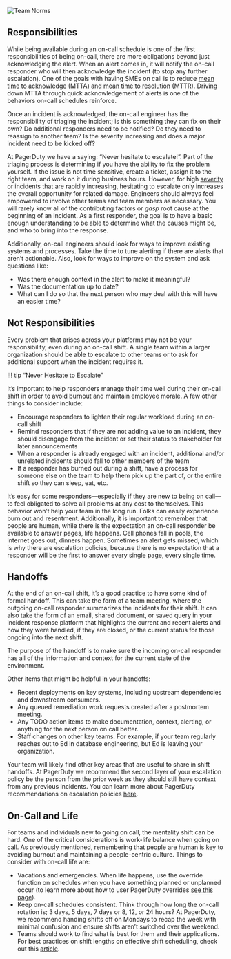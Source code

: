 ![Team Norms](/assets/images/headers/OnCall-People.png)

## Responsibilities
While being available during an on-call schedule is one of the first responsibilities of being on-call, there are more obligations beyond just acknowledging the alert. When an alert comes in, it will notify the on-call responder who will then acknowledge the incident (to stop any further escalation). One of the goals with having SMEs on call is to reduce [mean time to acknowledge](https://support.pagerduty.com/docs/glossary)  (MTTA) and [mean time to resolution](https://support.pagerduty.com/docs/glossary) (MTTR). Driving down MTTA through quick acknowledgement of alerts is one of the behaviors on-call schedules reinforce.

Once an incident is acknowledged, the on-call engineer has the responsibility of triaging the incident; is this something they can fix on their own? Do additional responders need to be notified? Do they need to reassign to another team? Is the severity increasing and does a major incident need to be kicked off?

At PagerDuty we have a saying: “Never hesitate to escalate!”. Part of the triaging process is determining if you have the ability to fix the problem yourself. If the issue is not time sensitive, create a ticket, assign it to the right team, and work on it during business hours. However, for high [severity](https://response.pagerduty.com/before/severity_levels/) or incidents that are rapidly increasing, hesitating to escalate only increases the overall opportunity for related damage. Engineers should always feel empowered to involve other teams and team members as necessary. You will rarely know all of the contributing factors or *gasp* root cause at the beginning of an incident. As a first responder, the goal is to have a basic enough understanding to be able to determine what the causes might be, and who to bring into the response.

Additionally, on-call engineers should look for ways to improve existing systems and processes. Take the time to tune alerting if there are alerts that aren’t actionable. Also, look for ways to improve on the system and ask questions like:

- Was there enough context in the alert to make it meaningful?
- Was the documentation up to date?
- What can I do so that the next person who may deal with this will have an easier time?

## Not Responsibilities
Every problem that arises across your platforms may not be your responsibility, even during an on-call shift. A single team within a larger organization should be able to escalate to other teams or to ask for additional support when the incident requires it.

!!! tip
		“Never Hesitate to Escalate”

It’s important to help responders manage their time well during their on-call shift in order to avoid burnout and maintain employee morale. A few other things to consider include:

- Encourage responders to lighten their regular workload during an on-call shift
- Remind responders that if they are not adding value to an incident, they should disengage from the incident or set their status to stakeholder for later announcements
- When a responder is already engaged with an incident, additional and/or unrelated incidents should fall to other members of the team
- If a responder has burned out during a shift, have a process for someone else on the team to help them pick up the part of, or the entire shift so they can sleep, eat, etc.

It’s easy for some responders—especially if they are new to being on call—to feel obligated to solve all problems at any cost to themselves. This behavior won’t help your team in the long run. Folks can easily experience burn out and resentment. Additionally, it is important to remember that people are human, while there is the expectation an on-call responder be available to answer pages, life happens. Cell phones fall in pools, the internet goes out, dinners happen. Sometimes an alert gets missed, which is why there are escalation policies, because there is no expectation that a responder will be the first to answer every single page, every single time.


## Handoffs
At the end of an on-call shift, it’s a good practice to have some kind of formal handoff. This can take the form of a team meeting, where the outgoing on-call responder summarizes the incidents for their shift. It can also take the form of an email, shared document, or saved query in your incident response platform that highlights the current and recent alerts and how they were handled, if they are closed, or the current status for those ongoing into the next shift.

The purpose of the handoff is to make sure the incoming on-call responder has all of the information and context for the current state of the environment.

Other items that might be helpful in your handoffs:

- Recent deployments on key systems, including upstream dependencies and downstream consumers.
- Any queued remediation work requests created after a postmortem meeting.
- Any TODO action items to make documentation, context, alerting, or anything for the next person on call better.
- Staff changes on other key teams. For example, if your team regularly reaches out to Ed in database engineering, but Ed is leaving your organization.

Your team will likely find other key areas that are useful to share in shift handoffs. At PagerDuty we recommend the second layer of your escalation policy be the person from the prior week as they should still have context from any previous incidents.  You can learn more about PagerDuty recommendations on escalation policies [here](https://support.pagerduty.com/docs/escalation-policies-and-schedules).

## On-Call and Life
For teams and individuals new to going on call, the mentality shift can be hard. One of the critical considerations is work-life balance when going on call. As previously mentioned, remembering that people are human is key to avoiding burnout and maintaining a people-centric culture. Things to consider with on-call life are:

- Vacations and emergencies. When life happens, use the override function on schedules when you have something planned or unplanned occur (to learn more about how to user PagerDuty overrides [see this page](https://support.pagerduty.com/docs/editing-schedules)).
- Keep on-call schedules consistent. Think through how long the on-call rotation is; 3 days, 5 days, 7 days or 8, 12, or 24 hours? At PagerDuty, we recommend handing shifts off on Mondays to recap the week with minimal confusion and ensure shifts aren’t switched over the weekend.
- Teams should work to find what is best for them and their applications. For best practices on shift lengths on effective shift scheduling, check out this [article](https://community.pagerduty.com/forum/t/scheduling-effective-start-end-practices-for-on-call-scheduling/1677).


